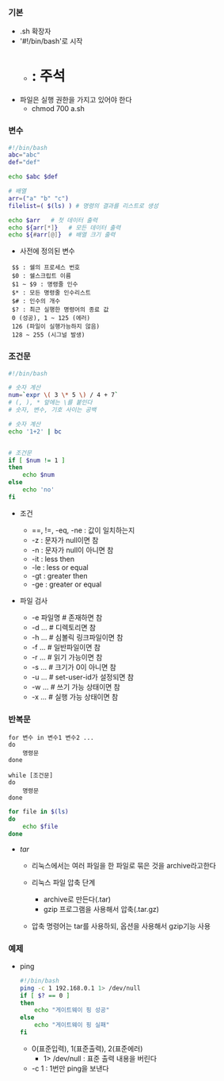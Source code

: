 ### 기본
- .sh 확장자
- '#!/bin/bash'로 시작
    - # : 주석
- 파일은 실행 권한을 가지고 있어야 한다
    - chmod 700 a.sh

### 변수
```sh
#!/bin/bash
abc="abc"
def="def"

echo $abc $def

# 배열
arr=("a" "b" "c")
filelist=( $(ls) ) # 명령의 결과를 리스트로 생성

echo $arr   # 첫 데이터 출력
echo ${arr[*]}   # 모든 데이터 출력
echo ${#arr[@]}  # 배열 크기 출력

```

- 사전에 정의된 변수
```
 $$ : 쉘의 프로세스 번호
 $0 : 쉘스크립트 이름
 $1 ~ $9 : 명령줄 인수
 $* : 모든 명령줄 인수리스트
 $# : 인수의 개수
 $? : 최근 실행한 명령어의 종료 값
 0 (성공), 1 ~ 125 (에러)
 126 (파일이 실행가능하지 않음)
 128 ~ 255 (시그널 발생)
```

### 조건문
```sh
#!/bin/bash

# 숫자 계산
num=`expr \( 3 \* 5 \) / 4 + 7`
# (, ), * 앞에는 \를 붙인다
# 숫자, 변수, 기호 사이는 공백

# 숫자 계산
echo '1+2' | bc


# 조건문
if [ $num != 1 ]
then
    echo $num
else
    echo 'no'
fi
```
- 조건
    - ==, !=, -eq, -ne : 값이 일치하는지
    - -z : 문자가 null이면 참
    - -n : 문자가 null이 아니면 참
    - -it : less then
    - -le : less or equal
    - -gt : greater then
    - -ge : greater or equal

- 파일 검사
    - -e 파일명 # 존재하면 참
    - -d ...    # 디렉토리면 참
    - -h ...    # 심볼릭 링크파일이면 참
    - -f ...    # 일반파일이면 참
    - -r ...    # 읽기 가능이면 참
    - -s ...    # 크기가 0이 아니면 참
    - -u ...    # set-user-id가 설정되면 참
    - -w ...    # 쓰기 가능 상태이면 참
    - -x ...    # 실행 가능 상태이면 참

### 반복문
```
for 변수 in 변수1 변수2 ...
do 
    명령문
done

while [조건문]
do 
    명령문
done
```
```sh
for file in $(ls)
do 
    echo $file
done
```

- *tar*
    - 리눅스에서는 여러 파일을 한 파일로 묶은 것을 archive라고한다
    - 리눅스 파일 압축 단계
        - archive로 만든다(.tar)
        - gzip 프로그램을 사용해서 압축(.tar.gz)
    
    - 압축 명령어는 tar를 사용하되, 옵션을 사용해서 gzip기능 사용 

    

### 예제
- ping
    ```sh
    #!/bin/bash
    ping -c 1 192.168.0.1 1> /dev/null
    if [ $? == 0 ]
    then
        echo "게이트웨이 핑 성공"
    else
        echo "게이트웨이 핑 실패"
    fi
    ```
    - 0(표준입력), 1(표준출력), 2(표준에러)
        - 1> /dev/null : 표준 출력 내용을 버린다
    - -c 1 : 1번만 ping을 보낸다
